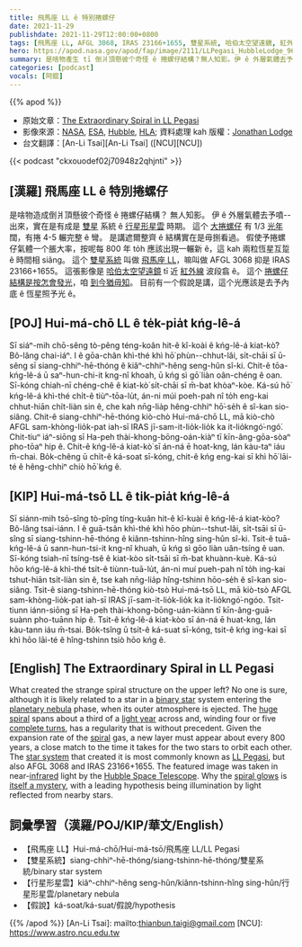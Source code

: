 ```yaml
---
title: 飛馬座 LL ê 特別捲螺仔
date: 2021-11-29
publishdate: 2021-11-29T12:00:00+0800
tags: [飛馬座 LL, AFGL 3068, IRAS 23166+1655, 雙星系統, 哈伯太空望遠鏡, 紅外線, 行星形星雲, 捲螺仔結構]
hero: https://apod.nasa.gov/apod/fap/image/2111/LLPegasi_HubbleLodge_960.jpg
summary: 是啥物產生 tī 倒爿頂懸彼个奇怪 ê 捲螺仔結構？無人知影。伊 ê 外層氣體去予噴--出來，實在是有成 tī 雙星系統 ê 行星形星雲時期。
categories: [podcast]
vocals: [阿錕]
---
```


{{% apod %}}

- 原始文章：[The Extraordinary Spiral in LL Pegasi](https://apod.nasa.gov/apod/ap211129.html)
- 影像來源：[NASA](https://www.nasa.gov/), [ESA](https://www.esa.int/), [Hubble](https://www.nasa.gov/mission_pages/hubble/story/index.html), [HLA](https://hla.stsci.edu/); 資料處理 kah 版權：[Jonathan Lodge](https://www.instagram.com/jjlodge/)
- 台文翻譯：[An-Li Tsai][An-Li Tsai] ([NCU][NCU])

{{< podcast "ckxouodef02j70948z2qhjnti" >}}

## [漢羅] 飛馬座 LL ê 特別捲螺仔
是啥物造成倒爿頂懸彼个奇怪 ê 捲螺仔結構？
無人知影。
伊 ê 外層氣體去予噴--出來，實在是有成是 [雙星][binary star] 系統 ê [行星形星雲][planetary nebula] 時期。
這个 [大捲螺仔][huge spiral t] 有 1/3 [光年][light year] 闊，有捲 4-5 輾完整 ê 彎。
是講遮爾整齊 ê 結構實在是毋捌看過。
假使予捲螺仔氣體一个脹大率，按呢每 800 年 to̍h 應該出現一輾新 ê，這 kah 兩粒恆星互踅 ê 時間相 siâng。
這个 [雙星系統][star system] 叫做 [飛馬座 LL][LL Pegasi]，嘛叫做 AFGL 3068 抑是 IRAS 23166+1655。
這張影像是 [哈伯太空望遠鏡][Hubble Space Telescope] tī 近 [紅外線][infrared] 波段翕 ê。
這个 [捲螺仔結構是按怎會發光][spiral glows]，咱 [到今猶毋知][itself a mystery]。
目前有一个假說是講，這个光應該是去予內底 ê 恆星照予光 ê。

## [POJ] Hui-má-chō LL ê te̍k-pia̍t kńg-lê-á
Sī siáⁿ-mih chō-sêng tò-pêng téng-koân hit-ê kî-koài ê kńg-lê-á kiat-kò͘?
Bô-lâng chai-iáⁿ.
I ê gōa-chân khì-thé khì hō͘ phùn--chhut-lâi, si̍t-chāi sī ū-sêng sī siang-chhiⁿ-hē-thóng ê kiâⁿ-chhiⁿ-hêng seng-hûn sî-ki.
Chit-ê tōa-kńg-lê-á ū saⁿ-hun-chi-it kng-nî khoah, ū kńg sì gō͘ liàn oân-chéng ê oan.
Sī-kóng chiah-nī chéng-chê ê kiat-kò͘ si̍t-chāi sī m̄-bat khòaⁿ-kòe.
Ká-sú hō͘ kńg-lê-á khì-thé chi̍t-ê tiùⁿ-tōa-lu̍t, án-ni múi poeh-pah nî to̍h eng-kai chhut-hiān chi̍t-liàn sin ê, che kah nn̄g-lia̍p hêng-chhiⁿ hō͘-se̍h ê sî-kan sio-siâng.
Chit-ê siang-chhiⁿ-hē-thóng kiò-chò Hui-má-chō LL, mā kiò-chò AFGL sam-khòng-lio̍k-pat iah-sī IRAS jī-sam-it-lio̍k-lio̍k ka it-lio̍kngó͘-ngó͘.
Chit-tiuⁿ iáⁿ-siōng sī Ha-peh thài-khong-bōng-oán-kiàⁿ tī kīn-âng-gōa-sòaⁿ pho-tōaⁿ hip ê.
Chit-ê kńg-lê-á kiat-kò͘ sī án-ná ē hoat-kng, lán kàu-taⁿ iáu m̄-chai.
Bo̍k-chêng ū chi̍t-ê ká-soat sī-kóng, chit-ê kńg eng-kai sī khì hō͘ lāi-té ê hêng-chhiⁿ chiò hō͘ kńg ê.

## [KIP] Hui-má-tsō LL ê ti̍k-pia̍t kńg-lê-á
Sī siánn-mih tsō-sîng tò-pîng tíng-kuân hit-ê kî-kuài ê kńg-lê-á kiat-kòo?
Bô-lâng tsai-iánn.
I ê guā-tsân khì-thé khì hōo phùn--tshut-lâi, si̍t-tsāi sī ū-sîng sī siang-tshinn-hē-thóng ê kiânn-tshinn-hîng sing-hûn sî-ki.
Tsit-ê tuā-kńg-lê-á ū sann-hun-tsi-it kng-nî khuah, ū kńg sì gōo liàn uân-tsíng ê uan.
Sī-kóng tsiah-nī tsíng-tsê ê kiat-kòo si̍t-tsāi sī m̄-bat khuànn-kuè.
Ká-sú hōo kńg-lê-á khì-thé tsi̍t-ê tiùnn-tuā-lu̍t, án-ni muí pueh-pah nî to̍h ing-kai tshut-hiān tsi̍t-liàn sin ê, tse kah nn̄g-lia̍p hîng-tshinn hōo-se̍h ê sî-kan sio-siâng.
Tsit-ê siang-tshinn-hē-thóng kiò-tsò Hui-má-tsō LL, mā kiò-tsò AFGL sam-khòng-lio̍k-pat iah-sī IRAS jī-sam-it-lio̍k-lio̍k ka it-lio̍kngó͘-ngóo.
Tsit-tiunn iánn-siōng sī Ha-peh thài-khong-bōng-uán-kiànn tī kīn-âng-guā-suànn pho-tuānn hip ê.
Tsit-ê kńg-lê-á kiat-kòo sī án-ná ē huat-kng, lán kàu-tann iáu m̄-tsai.
Bo̍k-tsîng ū tsi̍t-ê ká-suat sī-kóng, tsit-ê kńg ing-kai sī khì hōo lāi-té ê hîng-tshinn tsiò hōo kńg ê.

## [English] The Extraordinary Spiral in LL Pegasi
What created the strange spiral structure on the upper left?
No one is sure, although it is likely related to a star in a [binary star][binary star] system entering the [planetary nebula][planetary nebula] phase, when its outer atmosphere is ejected.
The [huge spiral][huge spiral e] spans about a third of a [light year][light year] across and, winding four or five [complete turns][complete turns], has a regularity that is without precedent.
Given the expansion rate of the [spiral][spiral] gas, a new layer must appear about every 800 years, a close match to the time it takes for the two stars to orbit each other.
The [star system][star system] that created it is most commonly known as [LL Pegasi][LL Pegasi], but also AFGL 3068 and IRAS 23166+1655.
The featured image was taken in near-[infrared][infrared] light by the [Hubble Space Telescope][Hubble Space Telescope].
Why the [spiral glows][spiral glows] is [itself a mystery][itself a mystery], with a leading hypothesis being illumination by light reflected from nearby stars.

## 詞彙學習（漢羅/POJ/KIP/華文/English）
- 【飛馬座 LL】Hui-má-chō/Hui-má-tsō/飛馬座 LL/LL Pegasi
- 【雙星系統】siang-chhiⁿ-hē-thóng/siang-tshinn-hē-thóng/雙星系統/binary star system
- 【行星形星雲】kiâⁿ-chhiⁿ-hêng seng-hûn/kiânn-tshinn-hîng sing-hûn/行星形星雲/planetary nebula
- 【假說】ká-soat/ká-suat/假說/hypothesis


{{% /apod %}}
[An-Li Tsai]: mailto:thianbun.taigi@gmail.com
[NCU]: https://www.astro.ncu.edu.tw


[binary star]:https://apod.nasa.gov/apod/ap970219.html
[planetary nebula]:https://en.wikipedia.org/wiki/Planetary_nebula
[huge spiral e]:https://apod.nasa.gov/apod/ap210124.html
[huge spiral t]:https://apod.tw/daily/20210124/
[light year]:https://chandra.harvard.edu/photo/cosmic_distance.html
[complete turns]:https://www.eso.org/public/images/potw1710a/
[spiral]:https://en.wikipedia.org/wiki/Spiral
[star system]:https://www.eso.org/public/videos/potw1710a/
[LL Pegasi]:https://en.wikipedia.org/wiki/LL_Pegasi
[infrared]:https://science.nasa.gov/ems/07_infraredwaves
[Hubble Space Telescope]:https://hubblesite.org/mission-and-telescope
[spiral glows]:http://flyingpudding.com/projects/florets/applet/
[itself a mystery]:https://www.intermountainpet.com/hs-fs/hubfs/Blog_Images/Dogs-tilting-their-heads.jpg?width=900&name=Dogs-tilting-their-heads.jpg
